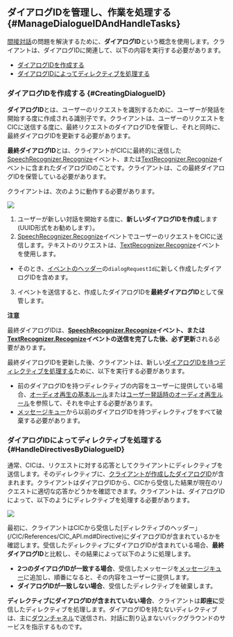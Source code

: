 ## ダイアログIDを管理し、作業を処理する {#ManageDialogueIDAndHandleTasks}

[間接対話](/CIC/CIC_Overview.md#IndirectDialogue)の問題を解決するために、**ダイアログID**という概念を使用します。クライアントは、ダイアログIDに関連して、以下の内容を実行する必要があります。

* [ダイアログIDを作成する](#CreatingDialogueID)
* [ダイアログIDによってディレクティブを処理する](#HandleDirectivesByDialogueID)

### ダイアログIDを作成する {#CreatingDialogueID}

**ダイアログID**とは、ユーザーのリクエストを識別するために、ユーザーが発話を開始する度に作成される識別子です。クライアントは、ユーザーのリクエストをCICに送信する度に、最終リクエストのダイアログIDを保管し、それと同時に、最終ダイアログIDを更新する必要があります。

**最終ダイアログID**とは、クライアントがCICに最終的に送信した [SpeechRecognizer.Recognize](/CIC/References/CICInterface/SpeechRecognizer.md#Recognize)イベント、または[TextRecognizer.Recognize](/CIC/References/CICInterface/TextRecognizer.md#Recognize)イベントに含まれたダイアログIDのことです。クライアントは、この最終ダイアログIDを保管している必要があります。

クライアントは、次のように動作する必要があります。

![](/CIC/Resources/Images/CIC_Dialogue_ID_Creation.svg)

1. ユーザーが新しい対話を開始する度に、**新しいダイアログIDを作成**します(UUID形式をお勧めします）。
2. [SpeechRecognizer.Recognize](/CIC/References/CICInterface/SpeechRecognizer.md#Recognize)イベントでユーザーのリクエストをCICに送信します。テキストのリクエストは、[TextRecognizer.Recognize](/CIC/References/CICInterface/TextRecognizer.md#Recognize)イベントを使用します。
  * そのとき、[イベントのヘッダー](/CIC/References/CIC_API.md#Event)の`dialogRequestId`に新しく作成したダイアログIDを含めます。
3. イベントを送信すると、作成したダイアログIDを**最終ダイアログID**として保管します。

<div class="danger">
<p><strong>注意</strong></p>
<p>最終ダイアログIDは、<strong><a href="/CIC/References/CICInterface/SpeechRecognizer.md#Recognize">SpeechRecognizer.Recognize</a>イベント、または<a href="/CIC/References/CICInterface/TextRecognizer.md#Recognize">TextRecognizer.Recognize</a>イベントの送信を完了した後、必ず更新</strong>される必要があります。</p>
</div>

最終ダイアログIDを更新した後、クライアントは、新しい[ダイアログIDを持つディレクティブを処理する](#HandleDirectivesByDialogueID)ために、以下を実行する必要があります。

* 前のダイアログIDを持つディレクティブの内容をユーザーに提供している場合、[オーディオ再生の基本ルール](/Design/Design_Guideline_For_Client_Hardware.md#AudioInterruptionRule)または[ユーザー発話時のオーディオ再生ルール](/Design/Design_Guideline_For_Client_Hardware.md#AudioInterruptionRuleForUserUtterance)を参照して、それを中止する必要があります。
* [メッセージキュー](/CIC/Guides/Interact_with_CIC.md#ManageMessageQ)から以前のダイアログIDを持つディレクティブをすべて破棄する必要があります。

### ダイアログIDによってディレクティブを処理する {#HandleDirectivesByDialogueID}

通常、CICは、リクエストに対する応答としてクライアントにディレクティブを送信します。そのディレクティブに、[クライアントが作成したダイアログID](#CreatingDialogueID)が含まれます。クライアントはダイアログIDから、CICから受信した結果が現在のリクエストに適切な応答かどうかを確認できます。クライアントは、ダイアログIDによって、以下のようにディレクティブを処理する必要があります。

![](/CIC/Resources/Images/CIC_Handle_Directives_By_Dialogue_ID.svg)

最初に、クライアントはCICから受信した[ディレクティブのヘッダー」(/CIC/References/CIC_API.md#Directive)にダイアログIDが含まれているかを確認します。受信したディレクティブにダイアログIDが含まれている場合、**最終ダイアログID**と比較し、その結果によって以下のように処理します。

* **2つのダイアログIDが一致する場合**、受信したメッセージを[メッセージキュー](/CIC/Guides/Interact_with_CIC.md#ManageMessageQ)に追加し、順番になると、その内容をユーザーに提供します。
* **ダイアログIDが一致しない場合**、受信したディレクティブを破棄します。

**ディレクティブにダイアログIDが含まれていない場合**、クライアントは**即座に**受信したディレクティブを処理します。ダイアログIDを持たないディレクティブは、主に[ダウンチャネル](/CIC/References/CIC_API.md#EstablishDownchannel)で送信され、対話に割り込まないバックグラウンドのサービスを指示するものです。

